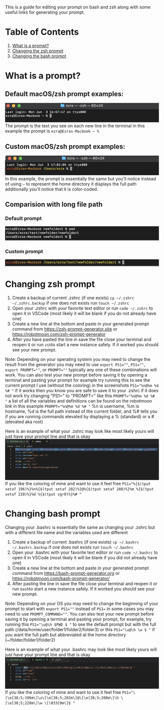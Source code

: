 This is a guide for editing your prompt on bash and zsh along with some useful links for generating your prompt.

# Table of Contents

1. [What is a prompt?](#what-is-a-prompt)
1. [Changing the zsh prompt](#changing-zsh-prompt)
1. [Changing the bash prompt](#changing-bash-prompt)

# What is a prompt?

## Default macOS/zsh prompt examples:

![example of mac prompt](./src/DefaultPrompt.jpg)
The prompt is the text you see on each new line in the terminal in this example the prompt is ``ezra@Ezras-Macbook ~ % ``


## Custom macOS/zsh prompt examples:

![example of custom macOS terminal prompt](./src/CustomPromptMac.jpg)
In this example, the prompt is essentially the same but you'll notice instead of using ``~`` to represent the home directory it displays the full path additionally you'll notice that it is color-coded.


## Comparision with long file path

### Default prompt

![example of default macOS terminal prompt with long filepath](./src/DefaultPromptLongPath.jpg)

### Custom prompt

![example of default macOS terminal prompt with long filepath](./src/CustomPromptLongPath.jpg)

# Changing zsh prompt

1. Create a backup of current .zshrc (if one exists) ``cp ~/.zshrc ~/.zshrc.backup`` if one does not exists run ``touch ~/.zshrc``
1. Open your .zshrc with your favorite text editor or run ``code ~/.zshrc`` to open it in VSCode (most likely it will be blank if you do not already have one) 
1. Create a new line at the bottom and paste in your generated prompt command from https://zsh-prompt-generator.site or https://robotmoon.com/zsh-prompt-generator
1. After you have pasted the line in save the file close your terminal and reopen it or run ``zsh``to start a new instance safely. If it worked you should see your new prompt.

Note: Depending on your operating system you may need to change the result from the generator you may need to use ``export PS1=""``, ``PS1=""``, ``export PROMPT=""``, or ``PROMPT=""`` typically any one of these combinations will work. You can also test your new prompt before saving it by opening a terminal and pasting your prompt for example try running this to see the current prompt I use (without the coloring) in the screenshots ``PS1="%n@%m %d %# "`` if it works then you know you are safe to save it to your .zshrc if it does not work try changing "PS1=" to "PROMPT=" like this ``PROMPT="%n@%m %d %# "`` a list of all the variables and definitions can be found on the robotmoon link in this example ``PROMPT="%n@%m %d %# "`` %n is username, %m is hostname, %d is the full path instead of the current folder, and %# tells you if you are running commands elevated by displaying a % (standard) or a # (elevated aka root)

Here is an example of what your .zshrc may look like most likely yours will just have your prompt line and that is okay
![example of .zshrc](./src/rcExample.jpg)
If you like the coloring of mine and want to use it feel free ``PS1="%{$(tput setaf 196)%}%n%{$(tput setaf 202)%}@%{$(tput setaf 208)%}%m %{$(tput setaf 220)%}%d %{$(tput sgr0)%}%# "``


# Changing bash prompt

Changing your .bashrc is essentially the same as changing your .zshrc but with a different file name and the variables used are different

1. Create a backup of current .bashrc (if one exists) ``cp ~/.bashrc ~/.bashrc.backup`` if one does not exists run ``touch ~/.bashrc``
1. Open your .bashrc with your favorite text editor or run ``code ~/.bashrc`` to open it in VSCode (most likely it will be blank if you did not already have one) 
1. Create a new line at the bottom and paste in your generated prompt command from https://bash-prompt-generator.org or https://robotmoon.com/bash-prompt-generator/
1. After pasting the line in save the file close your terminal and reopen it or run ``bash``to start a new instance safely. If it worked you should see your new prompt.

Note: Depending on your OS you may need to change the beginning of your prompt to start with ``export PS1=""`` instead of ``PS1=`` in some cases you may need to use ``PROMPT_COMMAND=""``. You can also test your new prompt before saving it by opening a terminal and pasting your prompt, for example, try running this ``PS1="\u@\h $PWD $ "`` to see the default prompt but with the full path (/data/home/user/folder1/folder2/folder3) or this ``PS1="\u@\h \w $ "`` if you want the full path but abbreviated at the home directory (~/folder/folder1/folder2)

Here is an example of what your .bashrc may look like most likely yours will just have your prompt line and that is okay
![example of .zshrc](./src/brcExample.jpg)
If you like the coloring of mine and want to use it feel free ``PS1="\[\e[38;5;196m\]\u\[\e[38;5;202m\]@\[\e[38;5;208m\]\h \[\e[38;5;220m\]\w \[\033[0m\]$ "``